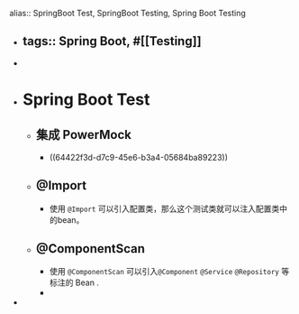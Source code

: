 alias:: SpringBoot Test, SpringBoot Testing, Spring Boot Testing

- tags:: Spring Boot, #[[Testing]]
	-
-
- # Spring Boot Test
	- ## 集成 PowerMock
		- ((64422f3d-d7c9-45e6-b3a4-05684ba89223))
	- ## @Import
		- 使用 `@Import` 可以引入配置类，那么这个测试类就可以注入配置类中的bean。
	- ## @ComponentScan
		- 使用 `@ComponentScan` 可以引入`@Component` `@Service` `@Repository` 等标注的 Bean .
		-
-